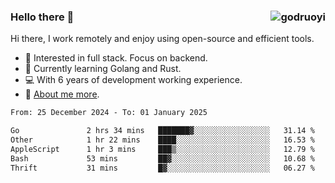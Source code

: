 ### Hello there 👋 <img align="right" src="https://github-readme-stats.vercel.app/api?username=godruoyi&show_icons=true" alt="godruoyi" />

Hi there, I work remotely and enjoy using open-source and efficient tools.

- 🔭 Interested in full stack. Focus on backend.
- 🌱 Currently learning Golang and Rust.
- 💻 With 6 years of development working experience.
- 👒 [About me more](https://godruoyi.com/posts/about-godruoyi).



<!--START_SECTION:waka-->

```txt
From: 25 December 2024 - To: 01 January 2025

Go               2 hrs 34 mins   ███████▓░░░░░░░░░░░░░░░░░   31.14 %
Other            1 hr 22 mins    ████░░░░░░░░░░░░░░░░░░░░░   16.53 %
AppleScript      1 hr 3 mins     ███▒░░░░░░░░░░░░░░░░░░░░░   12.79 %
Bash             53 mins         ██▓░░░░░░░░░░░░░░░░░░░░░░   10.68 %
Thrift           31 mins         █▓░░░░░░░░░░░░░░░░░░░░░░░   06.27 %
```

<!--END_SECTION:waka-->
